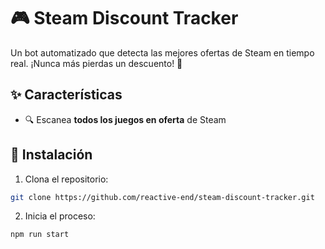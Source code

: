 # 🎮 Steam Discount Tracker 

Un bot automatizado que detecta las mejores ofertas de Steam en tiempo real. ¡Nunca más pierdas un descuento! 💸

## ✨ Características
- 🔍 Escanea **todos los juegos en oferta** de Steam

## 🚀 Instalación
1. Clona el repositorio:
```bash
git clone https://github.com/reactive-end/steam-discount-tracker.git
```
2. Inicia el proceso:
```bash
npm run start
